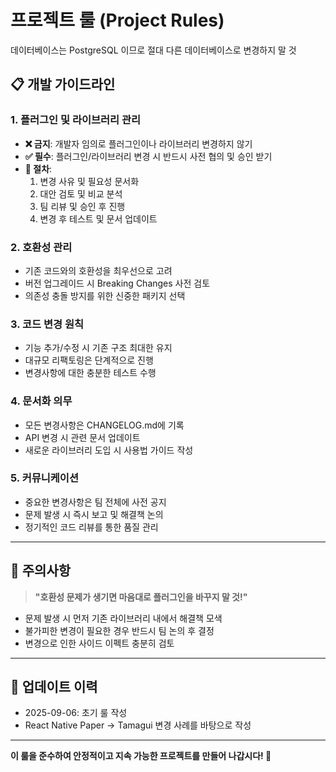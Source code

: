 # 프로젝트 룰 (Project Rules)

데이터베이스는 PostgreSQL 이므로 절대 다른 데이터베이스로 변경하지 말 것

## 📋 개발 가이드라인

### 1. 플러그인 및 라이브러리 관리
- **❌ 금지**: 개발자 임의로 플러그인이나 라이브러리 변경하지 않기
- **✅ 필수**: 플러그인/라이브러리 변경 시 반드시 사전 협의 및 승인 받기
- **📝 절차**: 
  1. 변경 사유 및 필요성 문서화
  2. 대안 검토 및 비교 분석
  3. 팀 리뷰 및 승인 후 진행
  4. 변경 후 테스트 및 문서 업데이트

### 2. 호환성 관리
- 기존 코드와의 호환성을 최우선으로 고려
- 버전 업그레이드 시 Breaking Changes 사전 검토
- 의존성 충돌 방지를 위한 신중한 패키지 선택

### 3. 코드 변경 원칙
- 기능 추가/수정 시 기존 구조 최대한 유지
- 대규모 리팩토링은 단계적으로 진행
- 변경사항에 대한 충분한 테스트 수행

### 4. 문서화 의무
- 모든 변경사항은 CHANGELOG.md에 기록
- API 변경 시 관련 문서 업데이트
- 새로운 라이브러리 도입 시 사용법 가이드 작성

### 5. 커뮤니케이션
- 중요한 변경사항은 팀 전체에 사전 공지
- 문제 발생 시 즉시 보고 및 해결책 논의
- 정기적인 코드 리뷰를 통한 품질 관리

---

## 🚨 주의사항

> **"호환성 문제가 생기면 마음대로 플러그인을 바꾸지 말 것!"**

- 문제 발생 시 먼저 기존 라이브러리 내에서 해결책 모색
- 불가피한 변경이 필요한 경우 반드시 팀 논의 후 결정
- 변경으로 인한 사이드 이펙트 충분히 검토

---

## 📅 업데이트 이력

- 2025-09-06: 초기 룰 작성
- React Native Paper → Tamagui 변경 사례를 바탕으로 작성

---

**이 룰을 준수하여 안정적이고 지속 가능한 프로젝트를 만들어 나갑시다! 💪**
